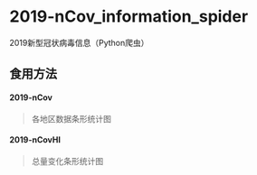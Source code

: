 # 2019-nCov_information_spider
2019新型冠状病毒信息（Python爬虫）
## 食用方法
#### 2019-nCov
>各地区数据条形统计图
#### 2019-nCovHI
>总量变化条形统计图